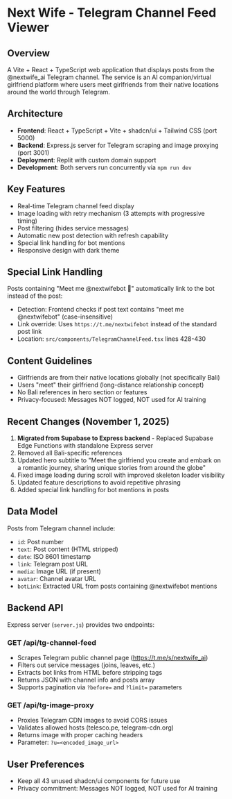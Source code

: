 # Next Wife - Telegram Channel Feed Viewer

## Overview
A Vite + React + TypeScript web application that displays posts from the @nextwife_ai Telegram channel. The service is an AI companion/virtual girlfriend platform where users meet girlfriends from their native locations around the world through Telegram.

## Architecture
- **Frontend**: React + TypeScript + Vite + shadcn/ui + Tailwind CSS (port 5000)
- **Backend**: Express.js server for Telegram scraping and image proxying (port 3001)
- **Deployment**: Replit with custom domain support
- **Development**: Both servers run concurrently via `npm run dev`

## Key Features
- Real-time Telegram channel feed display
- Image loading with retry mechanism (3 attempts with progressive timing)
- Post filtering (hides service messages)
- Automatic new post detection with refresh capability
- Special link handling for bot mentions
- Responsive design with dark theme

## Special Link Handling
Posts containing "Meet me @nextwifebot 💖" automatically link to the bot instead of the post:
- Detection: Frontend checks if post text contains "meet me @nextwifebot" (case-insensitive)
- Link override: Uses `https://t.me/nextwifebot` instead of the standard post link
- Location: `src/components/TelegramChannelFeed.tsx` lines 428-430

## Content Guidelines
- Girlfriends are from their native locations globally (not specifically Bali)
- Users "meet" their girlfriend (long-distance relationship concept)
- No Bali references in hero section or features
- Privacy-focused: Messages NOT logged, NOT used for AI training

## Recent Changes (November 1, 2025)
1. **Migrated from Supabase to Express backend** - Replaced Supabase Edge Functions with standalone Express server
2. Removed all Bali-specific references
3. Updated hero subtitle to "Meet the girlfriend you create and embark on a romantic journey, sharing unique stories from around the globe"
4. Fixed image loading during scroll with improved skeleton loader visibility
5. Updated feature descriptions to avoid repetitive phrasing
6. Added special link handling for bot mentions in posts

## Data Model
Posts from Telegram channel include:
- `id`: Post number
- `text`: Post content (HTML stripped)
- `date`: ISO 8601 timestamp
- `link`: Telegram post URL
- `media`: Image URL (if present)
- `avatar`: Channel avatar URL
- `botLink`: Extracted URL from posts containing @nextwifebot mentions

## Backend API
Express server (`server.js`) provides two endpoints:

### GET /api/tg-channel-feed
- Scrapes Telegram public channel page (https://t.me/s/nextwife_ai)
- Filters out service messages (joins, leaves, etc.)
- Extracts bot links from HTML before stripping tags
- Returns JSON with channel info and posts array
- Supports pagination via `?before=` and `?limit=` parameters

### GET /api/tg-image-proxy
- Proxies Telegram CDN images to avoid CORS issues
- Validates allowed hosts (telesco.pe, telegram-cdn.org)
- Returns image with proper caching headers
- Parameter: `?u=<encoded_image_url>`

## User Preferences
- Keep all 43 unused shadcn/ui components for future use
- Privacy commitment: Messages NOT logged, NOT used for AI training
